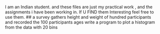 I am an Indian student.
 and these files are just my practical work ,
  and the assignments i have been working in.
    If U FIND them Interesting feel free to use them. ##
a survey gathers height and weight of hundred participants and recorded the 100 participants ages write a program to plot a histogram from the data with 20 bins
